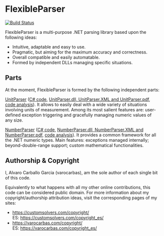 
# FlexibleParser        

[![Build Status](https://travis-ci.org/varocarbas/FlexibleParser.svg?branch=master)](https://travis-ci.org/varocarbas/FlexibleParser)

FlexibleParser is a multi-purpose .NET parsing library based upon the following ideas:

- Intuitive, adaptable and easy to use.
- Pragmatic, but aiming for the maximum accuracy and correctness.
- Overall compatible and easily automatable. 
- Formed by independent DLLs managing specific situations.

## Parts

At the moment, FlexibleParser is formed by the following independent parts:

[UnitParser](https://customsolvers.com/unit_parser/) ([C# code](https://github.com/varocarbas/FlexibleParser/tree/master/all_code/UnitParser/Source/), [UnitParser.dll, UnitParser.XML and UnitParser.pdf](https://customsolvers.com/downloads/flexible_parser/unit_parser/), [code analysis](https://varocarbas.com/unit_parser_code/)). It allows to easily deal with a wide variety of situations involving units of measurement.
Among its most salient features are: user-defined exception triggering and gracefully managing numeric values of any size.


[NumberParser](https://customsolvers.com/number_parser/) ([C# code](https://github.com/varocarbas/FlexibleParser/tree/master/all_code/NumberParser/Source/), [NumberParser.dll, NumberParser.XML and NumberParser.pdf](https://customsolvers.com/downloads/flexible_parser/number_parser/), [code analysis](https://varocarbas.com/number_parser_code/)). It provides a common framework for all the .NET numeric types. Main features: exceptions managed internally; beyond-double-range support; custom mathematical functionalities.


## Authorship & Copyright

I, Alvaro Carballo Garcia (varocarbas), am the sole author of each single bit of this code.

Equivalently to what happens with all my other online contributions, this code can be considered public domain. For more information about my copyright/authorship attribution ideas, visit the corresponding pages of my sites:
- https://customsolvers.com/copyright/<br/> 
ES: https://customsolvers.com/copyright_es/
- https://varocarbas.com/copyright/<br/>
ES: https://varocarbas.com/copyright_es/